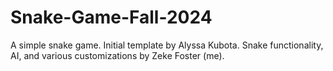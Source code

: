 # Snake-Game-Fall-2024
A simple snake game. Initial template by Alyssa Kubota. Snake functionality, AI, and various customizations by Zeke Foster (me).
